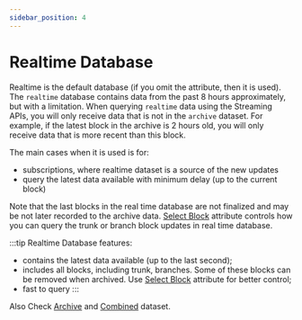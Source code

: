 ```yaml
---
sidebar_position: 4
---
```


# Realtime Database

Realtime is the default database (if you omit the attribute, then it is used).
The `realtime` database contains data from the past 8 hours approximately, but with a limitation. When querying `realtime` data using the Streaming APIs, you will only receive data that is not in the `archive` dataset. For example, if the latest block in the archive is 2 hours old, you will only receive data that is more recent than this block.

The main cases when it is used is for:

- subscriptions, where realtime dataset is a source of the new updates
- query the latest data available with minimum delay (up to the current block)

Note that the last blocks in the real time database are not finalized and may be not
later recorded to the archive data. [Select Block](/docs/graphql/dataset/select_blocks) attribute controls
how you can query the trunk or branch block updates in real time database.

:::tip
Realtime Database features:

- contains the latest data available (up to the last second);
- includes all blocks, including trunk, branches. Some of these blocks can be removed when archived. Use [Select Block](/docs/graphql/dataset/select_blocks) attribute for better control;
- fast to query
  :::

Also Check [Archive](/docs/graphql/dataset/archive) and [Combined](/docs/graphql/dataset/combined) dataset.
